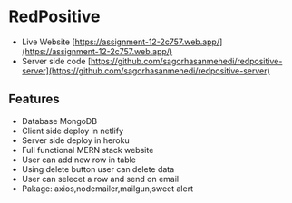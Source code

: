# RedPositive

- Live Website [https://assignment-12-2c757.web.app/](https://assignment-12-2c757.web.app/)
- Server side code [https://github.com/sagorhasanmehedi/redpositive-server](https://github.com/sagorhasanmehedi/redpositive-server)

## Features

- Database MongoDB
- Client side deploy in netlify
- Server side deploy in heroku
- Full functional MERN stack website
- User can add new row in table
- Using delete button user can delete data
- User can selecet a row and send on email
- Pakage: axios,nodemailer,mailgun,sweet alert

<!-- ## [Live Website 💥](https://assignment-12-2c757.web.app/)

## [Server side code](https://github.com/sagorhasanmehedi/redpositive-server) -->
